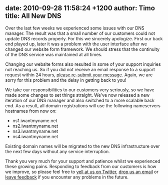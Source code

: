 date: 2010-09-28 11:58:24 +1200
author: Timo
title: All New DNS
----

Over the last few weeks we experienced some issues with our DNS manager. The result was that a small number of our customers could not update DNS records properly. For this we sincerely apologize. First our back end played up, later it was a problem with the user interface after we changed our website form framework. We should stress that the continuity of the DNS service was maintained at all times.

Changing our website forms also resulted in some of your support inquiries not reaching us. So if you did not receive an email response to a support request within 24 hours, [please re-submit your message](https://iwantmyname.com/support). Again, we are sorry for this problem and the delay in getting back to you!

We take our responsibilities to our customers very seriously, so we have made some changes to set things straight. We've now released a new iteration of our DNS manager and also switched to a more scalable back end. As a result, all domain registrations will use the following nameservers hostnames from now on:

* ns1.iwantmyname.net
* ns2.iwantmyname.net
* ns3.iwantmyname.net
* ns4.iwantmyname.net

Existing domain names will be migrated to the new DNS infrastructure over the next few days without any service interruption.

Thank you very much for your support and patience whilst we experienced these growing pains. Responding to feedback from our customers is how we improve, so please feel free to [yell at us on Twitter](https://twitter.com/iwantmyname), [drop us an email](https://iwantmyname.com/support) or [leave feedback](http://feedback.iwantmyname.com) if you encounter any problems in the future.
